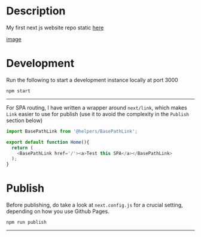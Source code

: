 # Description

My first next js website repo static [here](Githubb.com/matheusfrancisco/matheusfrancisco.github.io)

[image](/home.jpeg)


# Development

Run the following to start a development instance locally at port 3000
```
npm start
```


----

For SPA routing, I have written a wrapper around `next/link`, which makes `Link` easier to use for publish (use it to avoid the complexity in the `Publish` section below)

```javascript
import BasePathLink from '@helpers/BasePathLink';

export default function Home(){
  return (
    <BasePathLink href='/'><a>Test this SPA</a></BasePathLink>
  );
}
```

# Publish
Before publishing, do take a look at `next.config.js` for a crucial setting, depending on how you use Github Pages. 


```
npm run publish
```


----

